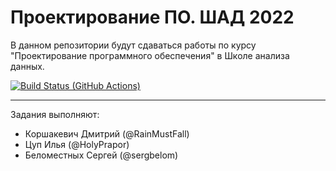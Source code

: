 # Проектирование ПО. ШАД 2022

В данном репозитории будут сдаваться работы по курсу "Проектирование программного обеспечения" в Школе анализа данных.

[![Build Status (GitHub Actions)](https://github.com/RainMustFall/software-design-2022/workflows/CMake%20Tests/badge.svg)](https://github.com/RainMustFall/software-design-2022/actions?query=workflow%3A"CMake%20Tests") 

---

Задания выполняют:
* Коршакевич Дмитрий (@RainMustFall)
* Цуп Илья (@HolyPrapor)
* Беломестных Сергей (@sergbelom)
